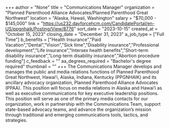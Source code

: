 +++
author = "None"
title = "Communications Manager"
organization = "Planned Parenthood Alliance Advocates/Planned Parenthood Great Northwest"
location = "Alaska, Hawaii, Washington"
salary = "$70,000 - $145,000"
link = "https://us232.dayforcehcm.com/CandidatePortal/en-US/ppgnhaik/Posting/View/8776"
sort_date = "2023-10-15"
created_at = "October 15, 2023"
closing_date = "December 31, 2023"
a_job_type = ["Full Time"]
b_benefits = ["Health Insurance","Paid Vacation","Dental","Vision","Sick time","Disability insurance","Professional development","Life insurance","Intersex health benefits","Short-term disability insurance","Long-term disability insurance","Abortion procedure funding"]
c_feedback = ""
aa_degrees_required = "Bachelor's degree required"
thumbnail = ""
+++
The Communications Manager develops and manages the public and media relations functions of Planned Parenthood Great Northwest, Hawaiʻi, Alaska, Indiana, Kentucky (PPGNHAIK) and its ancillary advocacy organization, Planned Parenthood Alliance Advocates (PPAA). This position will focus on media relations in Alaska and Hawai’i as well as executive communications for key executive leadership positions. This position will serve as one of the primary media contacts for our organization, work in partnership with the Communications Team, support state-based advocacy teams, and advance the organization’s mission through traditional and emerging communications tools, tactics, and strategies.